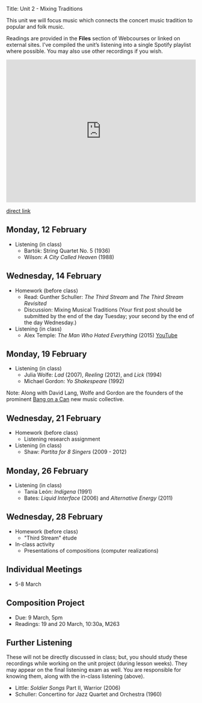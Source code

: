Title: Unit 2 - Mixing Traditions

This unit we will focus music which connects the concert music tradition to popular and folk music.

Readings are provided in the **Files** section of Webcourses or linked on external sites. I’ve compiled the unit’s listening into a single Spotify playlist where possible. You may also use other recordings if you wish.

<iframe src="https://embed.spotify.com/?uri=spotify%3Auser%3Adavemacdo%3Aplaylist%3A1yRZ66nhTZbLyEj2ygRwNp" width="100%" height="380" frameborder="0" allowtransparency="true"></iframe>

[direct link](https://open.spotify.com/user/davemacdo/playlist/1yRZ66nhTZbLyEj2ygRwNp)

## Monday, 12 February

- Listening (in class)
	- Bartók: String Quartet No. 5 (1936)
	- Wilson: _A City Called Heaven_ (1988)

## Wednesday, 14 February

- Homework (before class)
	- Read: Gunther Schuller: _The Third Stream_ and _The Third Stream Revisited_
	- Discussion: Mixing Musical Traditions (Your first post should be submitted by the end of the day Tuesday; your second by the end of the day Wednesday.)
- Listening (in class)
	- Alex Temple: _The Man Who Hated Everything_ (2015) [YouTube](https://youtu.be/ieatSGff-rE)

## Monday, 19 February

- Listening (in class)
	- Julia Wolfe: _Lad_ (2007), _Reeling_ (2012), and _Lick_ (1994)
	- Michael Gordon: _Yo Shakespeare_ (1992)

Note: Along with David Lang, Wolfe and Gordon are the founders of the prominent [Bang on a Can](http://bangonacan.org/) new music collective. 

## Wednesday, 21 February

- Homework (before class)
	- Listening research assignment
- Listening (in class)
	- Shaw: _Partita for 8 Singers_ (2009 - 2012)

## Monday, 26 February

- Listening (in class)
	- Tania León: _Indígena_ (1991)
	- Bates: _Liquid Interface_ (2006) and _Alternative Energy_ (2011)

## Wednesday, 28 February

- Homework (before class)
	- "Third Stream" étude
- In-class activity
	- Presentations of compositions (computer realizations)

## Individual Meetings

- 5-8 March

## Composition Project

- Due: 9 March, 5pm
- Readings: 19 and 20 March, 10:30a, M263

## Further Listening

These will not be directly discussed in class; but, you should study these recordings while working on the unit project (during lesson weeks). They may appear on the final listening exam as well. You are responsible for knowing them, along with the in-class listening (above). 

- Little: _Soldier Songs_ Part II, Warrior (2006)
- Schuller: Concertino for Jazz Quartet and Orchestra (1960)

